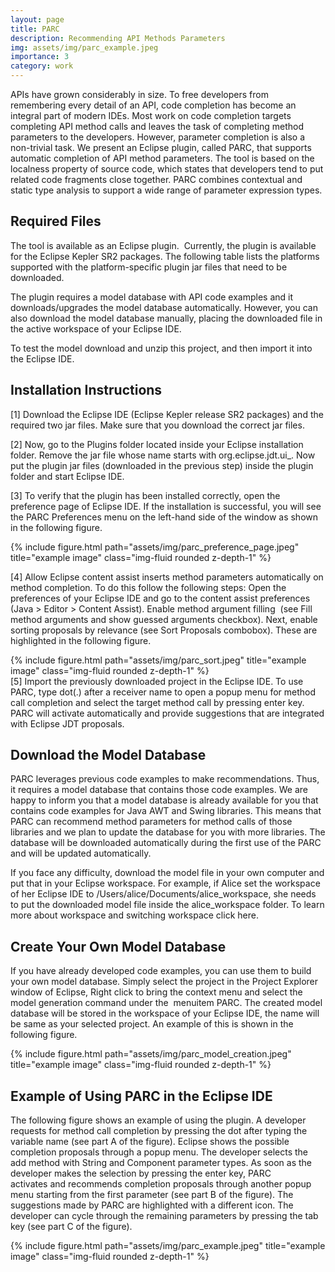 ```yaml
---
layout: page
title: PARC
description: Recommending API Methods Parameters
img: assets/img/parc_example.jpeg
importance: 3
category: work
---
```


APIs have grown considerably in size. To free developers from remembering every detail of an API, code completion has become an integral part of modern IDEs. Most work on code completion targets completing API method calls and leaves the task of completing method parameters to the developers. However, parameter completion is also a non-trivial task. We present an Eclipse plugin, called PARC, that supports automatic completion of API method parameters. The tool is based on the localness property of source code, which states that developers tend to put related code fragments close together. PARC combines contextual and static type analysis to support a wide range of parameter expression types.

Required Files
---
The tool is available as an Eclipse plugin.  Currently, the plugin is available for the Eclipse Kepler SR2 packages. The following table lists the platforms supported with the platform-specific plugin jar files that need to be downloaded.

The plugin requires a model database with API code examples and it downloads/upgrades the model database automatically. However, you can also download the model database manually, placing the downloaded file in the active workspace of your Eclipse IDE.

To test the model download and unzip this project, and then import it into the Eclipse IDE.


Installation Instructions
---
[1] Download the Eclipse IDE (Eclipse Kepler release SR2 packages) and the required two jar files. Make sure that you download the correct jar files.

[2] Now, go to the Plugins folder located inside your Eclipse installation folder. Remove the jar file whose name starts with org.eclipse.jdt.ui_. Now put the plugin jar files (downloaded in the previous step) inside the plugin folder and start Eclipse IDE.

[3] To verify that the plugin has been installed correctly, open the preference page of Eclipse IDE. If the installation is successful, you will see the PARC Preferences menu on the left-hand side of the window as shown in the following figure.

<div class="row">
    <div class="col-sm mt-3 mt-md-0">
        {% include figure.html path="assets/img/parc_preference_page.jpeg" title="example image" class="img-fluid rounded z-depth-1" %}
    </div>
</div>

[4] Allow Eclipse content assist inserts method parameters automatically on method completion.
To do this follow the following steps:
Open the preferences of your Eclipse IDE and go to the content assist preferences (Java > Editor > Content Assist). Enable method argument filling  (see Fill method arguments and show guessed arguments checkbox). Next, enable sorting proposals by relevance (see Sort Proposals combobox). These are highlighted in the following figure.

<div class="row">
    <div class="col-sm mt-3 mt-md-0">
        {% include figure.html path="assets/img/parc_sort.jpeg" title="example image" class="img-fluid rounded z-depth-1" %}
    </div>
</div>
[5] Import the previously downloaded project in the Eclipse IDE. To use PARC, type dot(.) after a receiver name to open a popup menu for method call completion and select the target method call by pressing enter key. PARC will activate automatically and provide suggestions that are integrated with Eclipse JDT proposals.


Download the Model Database
---
PARC leverages previous code examples to make recommendations. Thus, it requires a model database that contains those code examples. We are happy to inform you that a model database is already available for you that contains code examples for Java AWT and Swing libraries. This means that PARC can recommend method parameters for method calls of those libraries and we plan to update the database for you with more libraries. The database will be downloaded automatically during the first use of the PARC and will be updated automatically.

If you face any difficulty, download the model file in your own computer and put that in your Eclipse workspace. For example, if Alice set the workspace of her Eclipse IDE to /Users/alice/Documents/alice_workspace, she needs to put the downloaded model file inside the alice_workspace folder. To learn more about workspace and switching workspace click here.

Create Your Own Model Database
---
If you have already developed code examples, you can use them to build your own model database. Simply select the project in the Project Explorer window of Eclipse, Right click to bring the context menu and select the model generation command under the  menuitem PARC. The created model database will be stored in the workspace of your Eclipse IDE, the name will be same as your selected project. An example of this is shown in the following figure.

<div class="row">
    <div class="col-sm mt-3 mt-md-0">
        {% include figure.html path="assets/img/parc_model_creation.jpeg" title="example image" class="img-fluid rounded z-depth-1" %}
    </div>
</div>

Example of Using PARC in the Eclipse IDE
---
The following figure shows an example of using the plugin. A developer requests for method call completion by pressing the dot after typing the variable name (see part A of the figure). Eclipse shows the possible completion proposals through a popup menu. The developer selects the add method with String and Component parameter types. As soon as the developer makes the selection by pressing the enter key, PARC activates and recommends completion proposals through another popup menu starting from the first parameter (see part B of the figure). The suggestions made by PARC are highlighted with a different icon. The developer can cycle through the remaining parameters by pressing the tab key (see part C of the figure).

<div class="row">
    <div class="col-sm mt-3 mt-md-0">
        {% include figure.html path="assets/img/parc_example.jpeg" title="example image" class="img-fluid rounded z-depth-1" %}
    </div>
</div>
